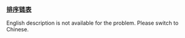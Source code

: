 ### [排序链表](https://leetcode.com/problems/7WHec2)

<p>English description is not available for the problem. Please switch to Chinese.</p>
